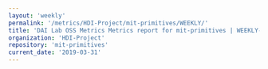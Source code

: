```yaml
---
layout: 'weekly'
permalink: '/metrics/HDI-Project/mit-primitives/WEEKLY/'
title: 'DAI Lab OSS Metrics Metrics report for mit-primitives | WEEKLY-REPORT-2019-03-31'
organization: 'HDI-Project'
repository: 'mit-primitives'
current_date: '2019-03-31'
---
```

